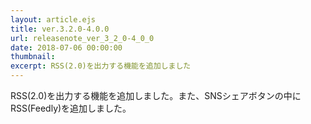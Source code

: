 ```yaml
---
layout: article.ejs
title: ver.3.2.0-4.0.0
url: releasenote_ver_3_2_0-4_0_0
date: 2018-07-06 00:00:00
thumbnail: 
excerpt: RSS(2.0)を出力する機能を追加しました
---
```


RSS(2.0)を出力する機能を追加しました。また、SNSシェアボタンの中にRSS(Feedly)を追加しました。
